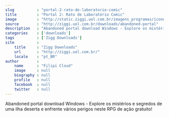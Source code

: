 ```yaml
---
slug          : "portal-2-rato-de-laboratorio-comic"
title         : "Portal 2: Rato de Laboratório Comic"
image         : "http://static.ziggi.uol.com.br/imagens_programas/icone_5d2a1f663fb9a5542999a51ca32de385_abandoned_portal.jpg"
source        : "http://ziggi.uol.com.br/downloads/abandoned-portal"
description   : "Abandoned portal download Windows - Explore os mistérios e segredos de uma ilha deserta e enfrente vários perigos neste RPG de ação gratuito!"
categories    : ['downloads']
tags          : ['Zigg Downloads']
site          :
    title     : "Zigg Downloads"
    url       : "http://ziggi.uol.com.br/"
    locale    : "pt_BR"
author        :
    name      : "Filipi Cloud"
    image     : null
    biography : null
    profile   : null
    facebook  : null
    twitter   : null
---
```


Abandoned portal download Windows - Explore os mistérios e segredos de uma ilha deserta e enfrente vários perigos neste RPG de ação gratuito!
